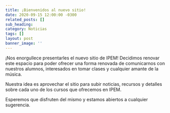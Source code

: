 ```yaml
---
title: ¡Bienvenidos al nuevo sitio!
date: 2020-09-15 12:00:00 -0300
related_posts: []
sub_heading:
category: Noticias
tags: []
layout: post
banner_image: ''
---
```

¡Nos enorgullece presentarles el nuevo sitio de IPEM! Decidimos renovar este espacio para poder ofrecer una forma
renovada de comunicarnos con nuestros alumnos, interesados en tomar clases y cualquier amante de la música.

Nuestra idea es aprovechar el sitio para subir noticias, recursos y detalles sobre cada uno de los cursos que ofrecemos
en IPEM.

Esperemos que disfruten del mismo y estamos abiertos a cualquier sugerencia.
